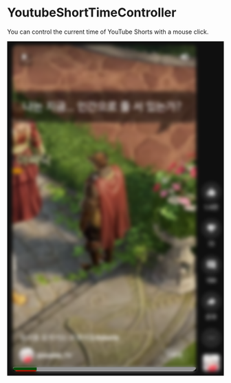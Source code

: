 # YoutubeShortTimeController
You can control the current time of YouTube Shorts with a mouse click.

![캡처](/images/image1.png)